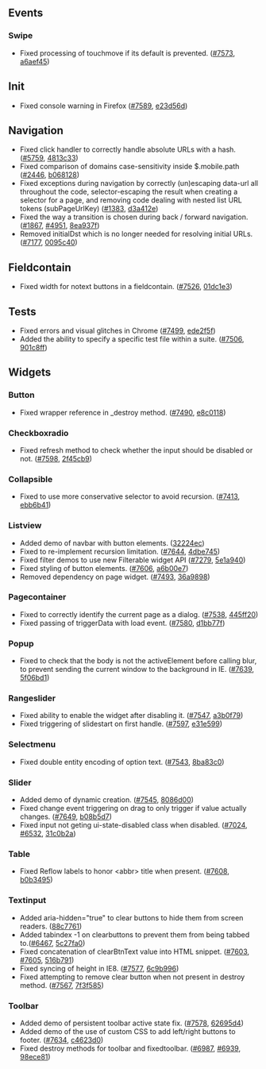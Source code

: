 <script>{
	"title": "jQuery Mobile 1.4.4 Changelog"
}</script>

## Events

### Swipe
* Fixed processing of touchmove if its default is prevented. ([#7573](http://github.com/jquery/jquery-mobile/issues/7573), [a6aef45](http://github.com/jquery/jquery-mobile/commit/a6aef45254f12874317cebc366834d28ea8fb0ed))

## Init
* Fixed console warning in Firefox ([#7589](http://github.com/jquery/jquery-mobile/issues/7589), [e23d56d](http://github.com/jquery/jquery-mobile/commit/e23d56dc6583710e93e98cc6d843489a7c401ac8))

## Navigation
* Fixed click handler to correctly handle absolute URLs with a hash. ([#5759](http://github.com/jquery/jquery-mobile/issues/5759), [4813c33](http://github.com/jquery/jquery-mobile/commit/4813c3378b5316b3d34896765d6219b9810854ff))
* Fixed comparison of domains case-sensitivity inside $.mobile.path ([#2446](http://github.com/jquery/jquery-mobile/issues/2446), [b068128](http://github.com/jquery/jquery-mobile/commit/b0681280a6e532c1f0f1a56e4a82d6124df5e5b6))
* Fixed exceptions during navigation by correctly (un)escaping data-url all throughout the code, selector-escaping the result when creating a selector for a page, and removing code dealing with nested list URL tokens (subPageUrlKey) ([#1383](http://github.com/jquery/jquery-mobile/issues/1383), [d3a412e](http://github.com/jquery/jquery-mobile/commit/d3a412e4f017c15a64fc2b132481f93f47606289))
* Fixed the way a transition is chosen during back / forward navigation. ([#1867](http://github.com/jquery/jquery-mobile/issues/1867), [#4951](http://github.com/jquery/jquery-mobile/issues/4951), [8ea937f](http://github.com/jquery/jquery-mobile/commit/8ea937f3c6bacd5336e4186671f7d3ec41a62016))
* Removed initialDst which is no longer needed for resolving initial URLs. ([#7177](http://github.com/jquery/jquery-mobile/issues/7177), [0095c40](http://github.com/jquery/jquery-mobile/commit/0095c401deef0f7b43b62bd5f2bedae9cd85749a))

## Fieldcontain
* Fixed width for notext buttons in a fieldcontain. ([#7526](http://github.com/jquery/jquery-mobile/issues/7526), [01dc1e3](http://github.com/jquery/jquery-mobile/commit/01dc1e39bb65c0d75dc65f41daffed68b1781888))

## Tests
* Fixed errors and visual glitches in Chrome ([#7499](http://github.com/jquery/jquery-mobile/issues/7499), [ede2f5f](http://github.com/jquery/jquery-mobile/commit/ede2f5fa99523da4d2f6909e69e7eff070d2ce1f))
* Added the ability to specify a specific test file within a suite. ([#7506](http://github.com/jquery/jquery-mobile/issues/7506), [901c8ff](http://github.com/jquery/jquery-mobile/commit/901c8ff644d415c717e59102c66cd3c4660ba880))

## Widgets

### Button
* Fixed wrapper reference in _destroy method. ([#7490](http://github.com/jquery/jquery-mobile/issues/7490), [e8c0118](http://github.com/jquery/jquery-mobile/commit/e8c0118bdd9d9a820f89b3da02e0d66cdf63a4d6))

### Checkboxradio
* Fixed refresh method to check whether the input should be disabled or not. ([#7598](http://github.com/jquery/jquery-mobile/issues/7598), [2f45cb9](http://github.com/jquery/jquery-mobile/commit/2f45cb956c86d1edbf65f82d91515fcf649534df))

### Collapsible
* Fixed to use more conservative selector to avoid recursion. ([#7413](http://github.com/jquery/jquery-mobile/issues/7413), [ebb6b41](http://github.com/jquery/jquery-mobile/commit/ebb6b41518215b7db2cd2b8156c141094a64ced3))

### Listview
* Added demo of navbar with button elements. ([32224ec](http://github.com/jquery/jquery-mobile/commit/32224ec5bca53efa4def9ca79c54c6d85810acf7))
* Fixed to re-implement recursion limitation. ([#7644](http://github.com/jquery/jquery-mobile/issues/7644), [4dbe745](http://github.com/jquery/jquery-mobile/commit/4dbe7453fff965552ff3288368349af2ac60450c))
* Fixed filter demos to use new Filterable widget API ([#7279](http://github.com/jquery/jquery-mobile/issues/7279), [5e1a940](http://github.com/jquery/jquery-mobile/commit/5e1a9402a68dfd3658519dc2988ac8a80a6fe8fb))
* Fixed styling of button elements. ([#7606](http://github.com/jquery/jquery-mobile/issues/7606), [a6b00e7](http://github.com/jquery/jquery-mobile/commit/a6b00e7895197c33d401d7368dda9f109c9e52af))
* Removed dependency on page widget. ([#7493](http://github.com/jquery/jquery-mobile/issues/7493), [36a9898](http://github.com/jquery/jquery-mobile/commit/36a98987cc6bedc20ad19edc1d273eed1cc8b77a))


### Pagecontainer
* Fixed to correctly identify the current page as a dialog. ([#7538](http://github.com/jquery/jquery-mobile/issues/7538), [445ff20](http://github.com/jquery/jquery-mobile/commit/445ff20f75688deea71e0d65005f93c0fb180a59))
* Fixed passing of triggerData with load event. ([#7580](http://github.com/jquery/jquery-mobile/issues/7580), [d1bb77f](http://github.com/jquery/jquery-mobile/commit/d1bb77fd0d2d4330e85fb5be9360e6385671cb40))

### Popup
* Fixed to check that the body is not the activeElement before calling blur, to prevent sending the current window to the background in IE. ([#7639](http://github.com/jquery/jquery-mobile/issues/7639), [5f06bd1](http://github.com/jquery/jquery-mobile/commit/5f06bd1aa39d7746e9cbf798fa91120a484505b1))

### Rangeslider
* Fixed ability to enable the widget after disabling it. ([#7547](http://github.com/jquery/jquery-mobile/issues/7547), [a3b0f79](http://github.com/jquery/jquery-mobile/commit/a3b0f79d20d471133e2e7de49adb1d9b0bde2e90))
* Fixed triggering of slidestart on first handle. ([#7597](http://github.com/jquery/jquery-mobile/issues/7597), [e31e599](http://github.com/jquery/jquery-mobile/commit/e31e59925d5276114df03b775284ff9e573ba87e))

### Selectmenu
* Fixed double entity encoding of option text. ([#7543](http://github.com/jquery/jquery-mobile/issues/7543), [8ba83c0](http://github.com/jquery/jquery-mobile/commit/8ba83c0d1a8b13abf8bc9eeab5e5fa35f88d9a2a))

### Slider
* Added demo of dynamic creation. ([#7545](http://github.com/jquery/jquery-mobile/issues/7545), [8086d00](http://github.com/jquery/jquery-mobile/commit/8086d00b6fd4bbc8d3f77839d26c39b234f479b1))
* Fixed change event triggering on drag to only trigger if value actually changes. ([#7649](http://github.com/jquery/jquery-mobile/issues/7649), [b08b5d7](http://github.com/jquery/jquery-mobile/commit/b08b5d7cb10041c44c4efc8c4bdcf3f2fe8cb6a9))
* Fixed input not geting ui-state-disabled class when disabled. ([#7024](http://github.com/jquery/jquery-mobile/issues/7024), [#6532](http://github.com/jquery/jquery-mobile/issues/6532), [31c0b2a](http://github.com/jquery/jquery-mobile/commit/31c0b2a346b0dd0462d821a7cec67bbfd96bef6c))

### Table
* Fixed Reflow labels to honor &lt;abbr&gt; title when present. ([#7608](http://github.com/jquery/jquery-mobile/issues/7608), [b0b3495](http://github.com/jquery/jquery-mobile/commit/b0b3495497dbd6c95a6983ded91ba9f0558ca2bc))

### Textinput
* Added aria-hidden="true" to clear buttons to hide them from screen readers. ([88c7761](http://github.com/jquery/jquery-mobile/commit/88c7761c2dc411961cc38ac4183d85ac6e342680))
* Added tabindex -1 on clearbuttons to prevent them from being tabbed to.([#6467](http://github.com/jquery/jquery-mobile/issues/6467), [5c27fa0](http://github.com/jquery/jquery-mobile/commit/5c27fa06d5ee60d752156b9c1f21b384d52c3935))
* Fixed concatenation of clearBtnText value into HTML snippet. ([#7603](http://github.com/jquery/jquery-mobile/issues/7603), [#7605](http://github.com/jquery/jquery-mobile/issues/7605), [516b791](http://github.com/jquery/jquery-mobile/commit/516b7911c5cc9a6913947d28aeaf1b7597dbf51e))
* Fixed syncing of height in IE8. ([#7577](http://github.com/jquery/jquery-mobile/issues/7577), [6c9b996](http://github.com/jquery/jquery-mobile/commit/6c9b996c4116e82fcaced6d6d6ff21c0a3455aed))
* Fixed attempting to remove clear button when not present in destroy method. ([#7567](http://github.com/jquery/jquery-mobile/issues/7567), [7f3f585](http://github.com/jquery/jquery-mobile/commit/7f3f585bdf2b6d4c9cf2955955817650c0652be5))


### Toolbar
* Added demo of persistent toolbar active state fix. ([#7578](http://github.com/jquery/jquery-mobile/issues/7578), [62695d4](http://github.com/jquery/jquery-mobile/commit/62695d4dc0be4360906fac4d89c9c7eb2a03ee40))
* Added demo of the use of custom CSS to add left/right buttons to footer. ([#7634](http://github.com/jquery/jquery-mobile/issues/7634), [c4623d0](http://github.com/jquery/jquery-mobile/commit/c4623d0f8ca666bc06f306455bcf1b6e40ffd560))
* Fixed destroy methods for toolbar and fixedtoolbar. ([#6987](http://github.com/jquery/jquery-mobile/issues/6987), [#6939](http://github.com/jquery/jquery-mobile/issues/6939), [98ece81](http://github.com/jquery/jquery-mobile/commit/98ece81ee34cf1a7ef0ad9e3f95b89172fac45da))

